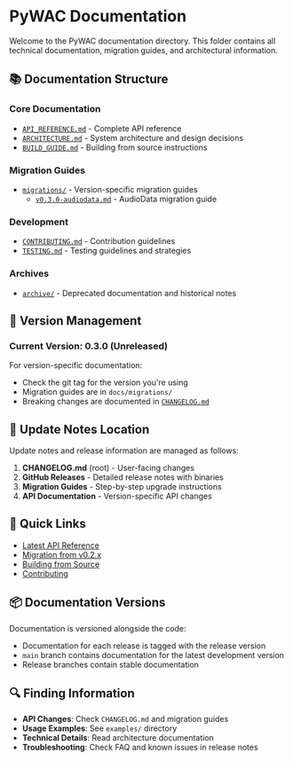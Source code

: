 # PyWAC Documentation

Welcome to the PyWAC documentation directory. This folder contains all technical documentation, migration guides, and architectural information.

## 📚 Documentation Structure

### Core Documentation
- [`API_REFERENCE.md`](./API_REFERENCE.md) - Complete API reference
- [`ARCHITECTURE.md`](./ARCHITECTURE.md) - System architecture and design decisions
- [`BUILD_GUIDE.md`](./BUILD_GUIDE.md) - Building from source instructions

### Migration Guides
- [`migrations/`](./migrations/) - Version-specific migration guides
  - [`v0.3.0-audiodata.md`](./migrations/v0.3.0-audiodata.md) - AudioData migration guide

### Development
- [`CONTRIBUTING.md`](./CONTRIBUTING.md) - Contribution guidelines
- [`TESTING.md`](./TESTING.md) - Testing guidelines and strategies

### Archives
- [`archive/`](./archive/) - Deprecated documentation and historical notes

## 🔄 Version Management

### Current Version: 0.3.0 (Unreleased)

For version-specific documentation:
- Check the git tag for the version you're using
- Migration guides are in `docs/migrations/`
- Breaking changes are documented in [`CHANGELOG.md`](../CHANGELOG.md)

## 📝 Update Notes Location

Update notes and release information are managed as follows:

1. **CHANGELOG.md** (root) - User-facing changes
2. **GitHub Releases** - Detailed release notes with binaries
3. **Migration Guides** - Step-by-step upgrade instructions
4. **API Documentation** - Version-specific API changes

## 🚀 Quick Links

- [Latest API Reference](./API_REFERENCE.md)
- [Migration from v0.2.x](./migrations/v0.3.0-audiodata.md)
- [Building from Source](./BUILD_GUIDE.md)
- [Contributing](./CONTRIBUTING.md)

## 📦 Documentation Versions

Documentation is versioned alongside the code:
- Documentation for each release is tagged with the release version
- `main` branch contains documentation for the latest development version
- Release branches contain stable documentation

## 🔍 Finding Information

- **API Changes**: Check `CHANGELOG.md` and migration guides
- **Usage Examples**: See `examples/` directory
- **Technical Details**: Read architecture documentation
- **Troubleshooting**: Check FAQ and known issues in release notes